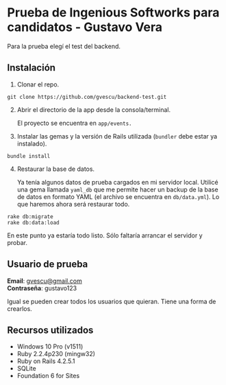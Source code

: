 # Prueba de Ingenious Softworks para candidatos - Gustavo Vera

Para la prueba elegí el test del backend.

## Instalación

1. Clonar el repo.
```
git clone https://github.com/gvescu/backend-test.git
```

2. Abrir el directorio de la app desde la consola/terminal.

   El proyecto se encuentra en ```app/events.```

3. Instalar las gemas y la versión de Rails utilizada (```bundler``` debe estar ya instalado).
```
bundle install
```

4. Restaurar la base de datos.

   Ya tenía algunos datos de prueba cargados en mi servidor local. Utilicé una gema llamada ```yaml_db``` que me permite hacer un backup de la base de datos en formato YAML (el archivo se encuentra en ```db/data.yml```). Lo que haremos ahora será restaurar todo.
```
rake db:migrate
rake db:data:load
```

   En este punto ya estaría todo listo. Sólo faltaría arrancar el servidor y probar.

## Usuario de prueba

**Email**: gvescu@gmail.com  
**Contraseña**: gustavo123

Igual se pueden crear todos los usuarios que quieran. Tiene una forma de crearlos.

## Recursos utilizados
* Windows 10 Pro (v1511)
* Ruby 2.2.4p230 (mingw32)
* Ruby on Rails 4.2.5.1
* SQLite
* Foundation 6 for Sites
